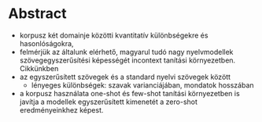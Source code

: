# Abstract

* korpusz két domainje közötti kvantitatív különbségekre és hasonlóságokra,
* felmérjük az általunk elérhető, magyarul tudó nagy nyelvmodellek
  szövegegyszerűsítési képességét incontext tanítási környezetben. Cikkünkben
* az egyszerűsített szövegek és a standard nyelvi szövegek között 
  * lényeges különbségek: szavak varianciájában, mondatok hosszában
* a korpusz használata one-shot és few-shot tanítási környezetben is javítja a
  modellek egyszerűsített kimenetét a zero-shot eredményeinkhez képest.
